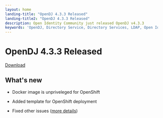 ```yaml
---
layout: home
landing-title: "OpenDJ 4.3.3 Released"
landing-title2: "OpenDJ 4.3.3 Released"
description: Open Identity Community just released OpenDJ v4.3.3
keywords: 'OpenDJ, Directory Service, Directory Services, LDAP, Open Identity Platform, JDK, JDK11, Docker, OpenShift'
---
```

# OpenDJ 4.3.3 Released
[Download](https://github.com/OpenIdentityPlatform/OpenDJ/releases/tag/4.3.3)
## What's new
* Docker image is unpriveleged for OpenShift
* Added template for OpenShift deployment

* Fixed other issues ([more details](https://github.com/OpenIdentityPlatform/OpenDJ/compare/fb933c66527ddaafc0e78da9d454228af7b1d4dd...81d03a4f69ddefa02d2fe9a87565b1d127753c14))
